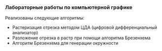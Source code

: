 ### Лабораторные работы по компьютерной графике
Реализованы следующие алгоритмы:
* Растеризация отрезка методом ЦДА (цифровой дифференциальный анализатор)
* Разложение отрезка в растр при помощи алгоритма Брезенхема
* Алгоритм Брезенхема для генерации окружности
